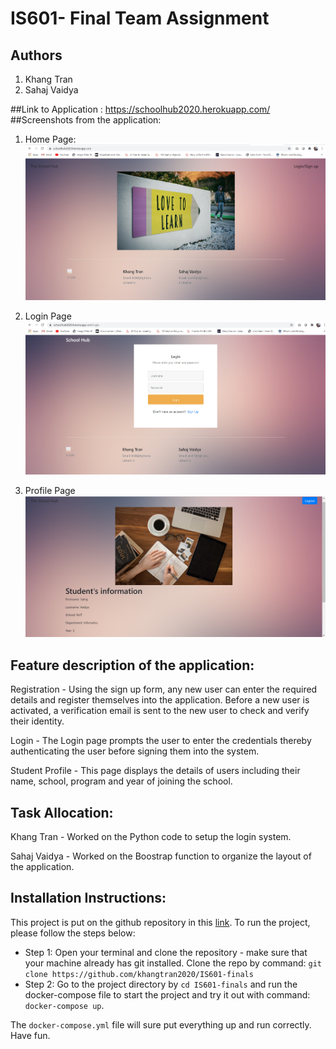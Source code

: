 # IS601- Final Team Assignment

## Authors
1) Khang Tran
2) Sahaj Vaidya 

##Link to Application : https://schoolhub2020.herokuapp.com/
##Screenshots from the application:
1) Home Page:
![](./images/ss1.jpg)

2) Login Page
![](./images/ss2.jpg)

3) Profile Page
![](./images/ss3.jpg)
## Feature description of the application:

Registration - Using the sign up form, any new user can enter the required details
and register themselves into the application. Before a new user is activated,
a verification email is sent to the new user to check and verify their identity.

Login - The Login page prompts the user to enter the credentials thereby authenticating 
 the user before signing them into the system.
 
Student Profile - This page displays the details of users including their name, school,
program and year of joining the school.

## Task Allocation:

Khang Tran - Worked on the Python code to setup the login system.

Sahaj Vaidya - Worked on the Boostrap function to organize the layout of the application.

## Installation Instructions:

This project is put on the github repository in this [link](https://github.com/khangtran2020/IS601-finals). To run the project, please follow the steps below:
* Step 1: Open your terminal and clone the repository - make sure that your machine already has git installed. Clone the repo by command: `git  clone https://github.com/khangtran2020/IS601-finals`
* Step 2: Go to the project directory by `cd IS601-finals` and run the docker-compose file to start the project and try it out with command: `docker-compose up`.

The `docker-compose.yml` file will sure put everything up and run correctly. Have fun.

